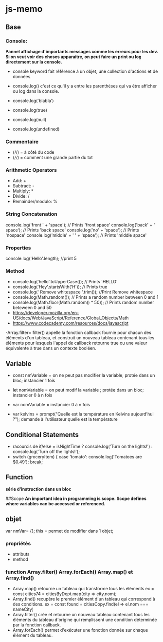 # js-memo

## Base

### Console:

__Pannel affichage d'importants messages comme les erreurs pour les dev. Si on veut voir des choses apparaitre, on peut faire un print ou log directement sur la console.__

- console keyword fait référence à un objet, une collection d'actions et de données.

- console.log() c'est ce qu'il y a entre les parenthèses qui va être afficher ou log dans la console.
- console.log('blabla')
- console.log(true)
- console.log(null)
- console.log(undefined)

### Commentaire

- (//) = à côté du code
- (*//*) = comment une grande partie du txt

### Arithmetic Operators

- Add: +
- Subtract: -
- Multiply: *
- Divide: /
- Remainder/modulo: %

### String Concatenation

console.log('front ' + 'space'); 
// Prints 'front space'
console.log('back' + ' space'); 
// Prints 'back space'
console.log('no' + 'space'); 
// Prints 'nospace'
console.log('middle' + ' ' + 'space'); 
// Prints 'middle space'

### Properties

console.log('Hello'.length);
//print 5

### Method

- console.log('hello'.toUpperCase()); // Prints 'HELLO'
- console.log('Hey'.startsWith('H')); // Prints true
- console.log('    Remove whitespace   '.trim()); //Print Remove whitespace
- console.log(Math.random()); // Prints a random number between 0 and 1
- console.log(Math.floor(Math.random() * 50)); // Prints random number beteween 0 and 50
- https://developer.mozilla.org/en-US/docs/Web/JavaScript/Reference/Global_Objects/Math
- https://www.codecademy.com/resources/docs/javascript





-Array.filter= filter() appelle la fonction callback fournie pour chacun des éléments d'un tableau, et construit un nouveau tableau contenant tous les éléments pour lesquels l'appel de callback retourne true ou une valeur équivalente à true dans un contexte booléen. 



## Variable

- const nmVariable = on ne peut pas modifier la variable; protée dans un bloc; instancier 1 fois
- let nomVariable = on peut modif la variable ; protée dans un bloc; instancier 0 à n fois
- var nomVariable =  instancier 0 à n fois

- var kelvins = prompt("Quelle est la température en Kelvins aujourd'hui ?"); demande à l'utilisateur quelle est la température 

## Conditional Statements

- racourcis de if/else = isNightTime ? console.log('Turn on the lights!') : console.log('Turn off the lights!');
- switch (groceryItem) {
  case 'tomato':
    console.log('Tomatoes are $0.49');
    break;
    
 ## Function
 
 __série d'instruction dans un bloc__
 
 
 
 ##Scope
__An important idea in programming is scope. Scope defines where variables can be accessed or referenced.__

## objet 

var nmVar= {};
this = permet de modifier dans 1 objet;

### propriétés 

- attributs
- method


### function Array.filter() Array.forEach() Array.map() et Array.find()


- Array.map() retourne un tableau qui transforme tous les éléments
ex = const cities74 = citiesByDept.map(city => city.nom); 
- Array.find() recupère le premier élément d'un tableau qui correspond à des conditions.
ex = const found = citiesCopy.find(el => el.nom === nameCity)
- Array.filter() crée et retourne un nouveau tableau contenant tous les éléments du tableau d'origine qui remplissent une condition déterminée par la fonction callback.
- Array.forEach() permet d'exécuter une fonction donnée sur chaque élément du tableau.

